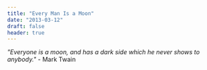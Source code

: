 ```yaml
---
title: "Every Man Is a Moon"
date: "2013-03-12"
draft: false
header: true
---
```


*"Everyone is a moon, and has a dark side which he never shows to anybody."* - Mark Twain

```rimg {alt="The Moon", src="https://1.bp.blogspot.com/_9W3fkyH4VJk/Rx2NaGiFygI/AAAAAAAAAGg/mO3X9Kygugc/s1600/moonhi.jpg"}
```